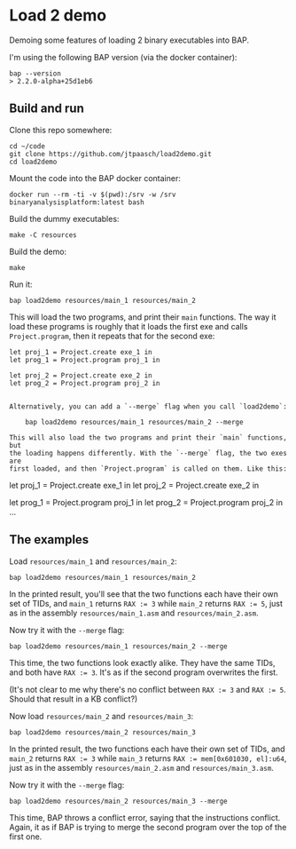 # Load 2 demo

Demoing some features of loading 2 binary executables into BAP.

I'm using the following BAP version (via the docker container):

    bap --version
    > 2.2.0-alpha+25d1eb6


## Build and run

Clone this repo somewhere:

    cd ~/code
    git clone https://github.com/jtpaasch/load2demo.git
    cd load2demo

Mount the code into the BAP docker container:

    docker run --rm -ti -v $(pwd):/srv -w /srv binaryanalysisplatform:latest bash

Build the dummy executables:

    make -C resources

Build the demo:

    make

Run it:

    bap load2demo resources/main_1 resources/main_2

This will load the two programs, and print their `main` functions.
The way it load these programs is roughly that it loads the first exe and
calls `Project.program`, then it repeats that for the second exe:

```
let proj_1 = Project.create exe_1 in
let prog_1 = Project.program proj_1 in

let proj_2 = Project.create exe_2 in
let prog_2 = Project.program proj_2 in
``` 

``` 

Alternatively, you can add a `--merge` flag when you call `load2demo`:

    bap load2demo resources/main_1 resources/main_2 --merge

This will also load the two programs and print their `main` functions, but
the loading happens differently. With the `--merge` flag, the two exes are
first loaded, and then `Project.program` is called on them. Like this:

```
let proj_1 = Project.create exe_1 in
let proj_2 = Project.create exe_2 in

let prog_1 = Project.program proj_1 in
let prog_2 = Project.program proj_2 in
...


## The examples

Load `resources/main_1` and `resources/main_2`:

    bap load2demo resources/main_1 resources/main_2

In the printed result, you'll see that the two functions each have their
own set of TIDs, and `main_1` returns `RAX := 3` while `main_2` returns
`RAX := 5`, just as in the assembly `resources/main_1.asm` and
`resources/main_2.asm`.

Now try it with the `--merge` flag:

    bap load2demo resources/main_1 resources/main_2 --merge

This time, the two functions look exactly alike. They have the same TIDs,
and both have `RAX := 3`. It's as if the second program overwrites the first.

(It's not clear to me why there's no conflict between `RAX := 3` and
`RAX := 5`. Should that result in a KB conflict?)

Now load `resources/main_2` and `resources/main_3`:

    bap load2demo resources/main_2 resources/main_3

In the printed result, the two functions each have their own set of TIDs,
and `main_2` returns `RAX := 3` while `main_3` returns
`RAX := mem[0x601030, el]:u64`, just as in the assembly `resources/main_2.asm`
and `resources/main_3.asm`. 

Now try it with the `--merge` flag:

    bap load2demo resources/main_2 resources/main_3 --merge

This time, BAP throws a conflict error, saying that the instructions conflict.
Again, it as if BAP is trying to merge the second program over the top of
the first one.
